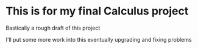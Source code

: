 # This is for my final Calculus project 

Bastically a rough draft of this project

I'll put some more work into this eventually upgrading and fixing problems
